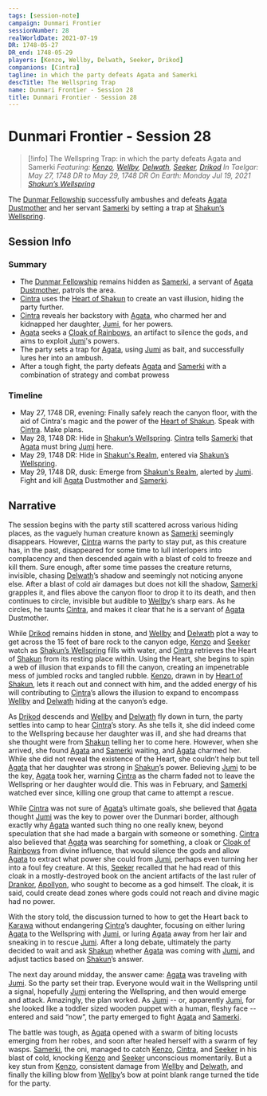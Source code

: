 ```yaml
---
tags: [session-note]
campaign: Dunmari Frontier
sessionNumber: 28
realWorldDate: 2021-07-19
DR: 1748-05-27
DR_end: 1748-05-29
players: [Kenzo, Wellby, Delwath, Seeker, Drikod]
companions: [Cintra]
tagline: in which the party defeats Agata and Samerki
descTitle: The Wellspring Trap
name: Dunmari Frontier - Session 28
title: Dunmari Frontier - Session 28
---
```

# Dunmari Frontier - Session 28

>[!info] The Wellspring Trap: in which the party defeats Agata and Samerki
> *Featuring: [Kenzo](<../../../people/pcs/dunmar-fellowship/kenzo.md>), [Wellby](<../../../people/pcs/dunmar-fellowship/wellby.md>), [Delwath](<../../../people/pcs/dunmar-fellowship/delwath.md>), [Seeker](<../../../people/pcs/dunmar-fellowship/seeker.md>), [Drikod](<../../../people/pcs/dunmar-fellowship/guests/drikod.md>)*
> *In Taelgar: May 27, 1748 DR to May 29, 1748 DR*
> *On Earth: Monday Jul 19, 2021*
> *[Shakun’s Wellspring](<../../../gazetteer/greater-dunmar/realms/dunmar/eastern-dunmar/shakuns-wellspring.md>)*

The [Dunmar Fellowship](<../../../people/pcs/dunmar-fellowship/dunmar-fellowship.md>) successfully ambushes and defeats [Agata Dustmother](<../../../people/fey/agata.md>) and her servant [Samerki](<../../../people/other-nonhumans/samerki.md>) by setting a trap at [Shakun’s Wellspring](<../../../gazetteer/greater-dunmar/realms/dunmar/eastern-dunmar/shakuns-wellspring.md>).

## Session Info

### Summary
- The [Dunmar Fellowship](<../../../people/pcs/dunmar-fellowship/dunmar-fellowship.md>) remains hidden as [Samerki](<../../../people/other-nonhumans/samerki.md>), a servant of [Agata Dustmother](<../../../people/fey/agata.md>), patrols the area.
- [Cintra](<../../../people/dunmari/cintra.md>) uses the [Heart of Shakun](<../../../things/artifacts-of-power/heart-of-shakun.md>) to create an vast illusion, hiding the party further.
- [Cintra](<../../../people/dunmari/cintra.md>) reveals her backstory with [Agata](<../../../people/fey/agata.md>), who charmed her and kidnapped her daughter, [Jumi](<../../../people/dunmari/jumi.md>), for her powers.
- [Agata](<../../../people/fey/agata.md>) seeks a [Cloak of Rainbows](<../../../things/artifacts-of-power/cloak-of-rainbows.md>), an artifact to silence the gods, and aims to exploit [Jumi](<../../../people/dunmari/jumi.md>)'s powers.
- The party sets a trap for [Agata](<../../../people/fey/agata.md>), using [Jumi](<../../../people/dunmari/jumi.md>) as bait, and successfully lures her into an ambush.
- After a tough fight, the party defeats [Agata](<../../../people/fey/agata.md>) and [Samerki](<../../../people/other-nonhumans/samerki.md>) with a combination of strategy and combat prowess
### Timeline
- May 27, 1748 DR, evening: Finally safely reach the canyon floor, with the aid of Cintra's magic and the power of the [Heart of Shakun](<../../../things/artifacts-of-power/heart-of-shakun.md>). Speak with [Cintra](<../../../people/dunmari/cintra.md>). Make plans.
- May 28, 1748 DR: Hide in [Shakun’s Wellspring](<../../../gazetteer/greater-dunmar/realms/dunmar/eastern-dunmar/shakuns-wellspring.md>). [Cintra](<../../../people/dunmari/cintra.md>) tells [Samerki](<../../../people/other-nonhumans/samerki.md>) that [Agata](<../../../people/fey/agata.md>) must bring [Jumi](<../../../people/dunmari/jumi.md>) here.
- May 29, 1748 DR: Hide in [Shakun's Realm](<../../../cosmology/spiritual-realms/shakun-s-realm.md>), entered via [Shakun’s Wellspring](<../../../gazetteer/greater-dunmar/realms/dunmar/eastern-dunmar/shakuns-wellspring.md>). 
- May 29, 1748 DR, dusk: Emerge from [Shakun's Realm](<../../../cosmology/spiritual-realms/shakun-s-realm.md>), alerted by [Jumi](<../../../people/dunmari/jumi.md>). Fight and kill [Agata](<../../../people/fey/agata.md>) Dustmother and [Samerki](<../../../people/other-nonhumans/samerki.md>). 

## Narrative
The session begins with the party still scattered across various hiding places, as the vaguely human creature known as [Samerki](<../../../people/other-nonhumans/samerki.md>) seemingly disappears. However, [Cintra](<../../../people/dunmari/cintra.md>) warns the party to stay put, as this creature has, in the past, disappeared for some time to lull interlopers into complacency and then descended again with a blast of cold to freeze and kill them. Sure enough, after some time passes the creature returns, invisible, chasing [Delwath](<../../../people/pcs/dunmar-fellowship/delwath.md>)’s shadow and seemingly not noticing anyone else. After a blast of cold air damages but does not kill the shadow, [Samerki](<../../../people/other-nonhumans/samerki.md>) grapples it, and flies above the canyon floor to drop it to its death, and then continues to circle, invisible but audible to [Wellby](<../../../people/pcs/dunmar-fellowship/wellby.md>)’s sharp ears. As he circles, he taunts [Cintra](<../../../people/dunmari/cintra.md>), and makes it clear that he is a servant of [Agata](<../../../people/fey/agata.md>) Dustmother.

While [Drikod](<../../../people/pcs/dunmar-fellowship/guests/drikod.md>) remains hidden in stone, and [Wellby](<../../../people/pcs/dunmar-fellowship/wellby.md>) and [Delwath](<../../../people/pcs/dunmar-fellowship/delwath.md>) plot a way to get across the 15 feet of bare rock to the canyon edge, [Kenzo](<../../../people/pcs/dunmar-fellowship/kenzo.md>) and [Seeker](<../../../people/pcs/dunmar-fellowship/seeker.md>) watch as [Shakun’s Wellspring](<../../../gazetteer/greater-dunmar/realms/dunmar/eastern-dunmar/shakuns-wellspring.md>) fills with water, and [Cintra](<../../../people/dunmari/cintra.md>) retrieves the Heart of [Shakun](<../../../gods-and-religions/gods/incorporeal-gods/dunmari-pantheon/shakun.md>) from its resting place within. Using the Heart, she begins to spin a web of illusion that expands to fill the canyon, creating an impenetrable mess of jumbled rocks and tangled rubble. [Kenzo](<../../../people/pcs/dunmar-fellowship/kenzo.md>), drawn in by [Heart of Shakun](<../../../things/artifacts-of-power/heart-of-shakun.md>), lets it reach out and connect with him, and the added energy of his will contributing to [Cintra](<../../../people/dunmari/cintra.md>)’s allows the illusion to expand to encompass [Wellby](<../../../people/pcs/dunmar-fellowship/wellby.md>) and [Delwath](<../../../people/pcs/dunmar-fellowship/delwath.md>) hiding at the canyon’s edge. 

As [Drikod](<../../../people/pcs/dunmar-fellowship/guests/drikod.md>) descends and [Wellby](<../../../people/pcs/dunmar-fellowship/wellby.md>) and [Delwath](<../../../people/pcs/dunmar-fellowship/delwath.md>) fly down in turn, the party settles into camp to hear [Cintra](<../../../people/dunmari/cintra.md>)’s story. As she tells it, she did indeed come to the Wellspring because her daughter was ill, and she had dreams that she thought were from [Shakun](<../../../gods-and-religions/gods/incorporeal-gods/dunmari-pantheon/shakun.md>) telling her to come here. However, when she arrived, she found [Agata](<../../../people/fey/agata.md>) and [Samerki](<../../../people/other-nonhumans/samerki.md>) waiting, and [Agata](<../../../people/fey/agata.md>) charmed her. While she did not reveal the existence of the Heart, she couldn’t help but tell [Agata](<../../../people/fey/agata.md>) that her daughter was strong in [Shakun](<../../../gods-and-religions/gods/incorporeal-gods/dunmari-pantheon/shakun.md>)’s power. Believing [Jumi](<../../../people/dunmari/jumi.md>) to be the key, [Agata](<../../../people/fey/agata.md>) took her, warning [Cintra](<../../../people/dunmari/cintra.md>) as the charm faded not to leave the Wellspring or her daughter would die. This was in February, and [Samerki](<../../../people/other-nonhumans/samerki.md>) watched ever since, killing one group that came to attempt a rescue. 

While [Cintra](<../../../people/dunmari/cintra.md>) was not sure of [Agata](<../../../people/fey/agata.md>)’s ultimate goals, she believed that [Agata](<../../../people/fey/agata.md>) thought [Jumi](<../../../people/dunmari/jumi.md>) was the key to power over the Dunmari border, although exactly why [Agata](<../../../people/fey/agata.md>) wanted such thing no one really knew, beyond speculation that she had made a bargain with someone or something. [Cintra](<../../../people/dunmari/cintra.md>) also believed that [Agata](<../../../people/fey/agata.md>) was searching for something, a cloak or [Cloak of Rainbows](<../../../things/artifacts-of-power/cloak-of-rainbows.md>) from divine influence, that would silence the gods and allow [Agata](<../../../people/fey/agata.md>) to extract what power she could from [Jumi](<../../../people/dunmari/jumi.md>), perhaps even turning her into a foul fey creature. At this, [Seeker](<../../../people/pcs/dunmar-fellowship/seeker.md>) recalled that he had read of this cloak in a mostly-destroyed book on the ancient artifacts of the last ruler of [Drankor](<../../../history/drankorian-era/drankor.md>), [Apollyon](<../../../people/historical-figures/drankorian-emperors/apollyon.md>), who sought to become as a god himself. The cloak, it is said, could create dead zones where gods could not reach and divine magic had no power.

With the story told, the discussion turned to how to get the Heart back to [Karawa](<../../../gazetteer/greater-dunmar/realms/dunmar/eastern-dunmar/karawa.md>) without endangering [Cintra](<../../../people/dunmari/cintra.md>)’s daughter, focusing on either luring [Agata](<../../../people/fey/agata.md>) to the Wellspring with [Jumi](<../../../people/dunmari/jumi.md>), or luring [Agata](<../../../people/fey/agata.md>) away from her lair and sneaking in to rescue [Jumi](<../../../people/dunmari/jumi.md>). After a long debate, ultimately the party decided to wait and ask [Shakun](<../../../gods-and-religions/gods/incorporeal-gods/dunmari-pantheon/shakun.md>) whether [Agata](<../../../people/fey/agata.md>) was coming with [Jumi](<../../../people/dunmari/jumi.md>), and adjust tactics based on [Shakun](<../../../gods-and-religions/gods/incorporeal-gods/dunmari-pantheon/shakun.md>)’s answer.

The next day around midday, the answer came: [Agata](<../../../people/fey/agata.md>) was traveling with [Jumi](<../../../people/dunmari/jumi.md>). So the party set their trap. Everyone would wait in the Wellspring until a signal, hopefully [Jumi](<../../../people/dunmari/jumi.md>) entering the Wellspring, and then would emerge and attack. Amazingly, the plan worked. As [Jumi](<../../../people/dunmari/jumi.md>) -- or, apparently [Jumi](<../../../people/dunmari/jumi.md>), for she looked like a toddler sized wooden puppet with a human, fleshy face -- entered and said “now”, the party emerged to fight [Agata](<../../../people/fey/agata.md>) and [Samerki](<../../../people/other-nonhumans/samerki.md>). 

The battle was tough, as [Agata](<../../../people/fey/agata.md>) opened with a swarm of biting locusts emerging from her robes, and soon after healed herself with a swarm of fey wasps. [Samerki](<../../../people/other-nonhumans/samerki.md>), the oni, managed to catch [Kenzo](<../../../people/pcs/dunmar-fellowship/kenzo.md>), [Cintra](<../../../people/dunmari/cintra.md>), and [Seeker](<../../../people/pcs/dunmar-fellowship/seeker.md>) in his blast of cold, knocking [Kenzo](<../../../people/pcs/dunmar-fellowship/kenzo.md>) and [Seeker](<../../../people/pcs/dunmar-fellowship/seeker.md>) unconscious momentarily. But a key stun from [Kenzo](<../../../people/pcs/dunmar-fellowship/kenzo.md>), consistent damage from [Wellby](<../../../people/pcs/dunmar-fellowship/wellby.md>) and [Delwath](<../../../people/pcs/dunmar-fellowship/delwath.md>), and finally the killing blow from [Wellby](<../../../people/pcs/dunmar-fellowship/wellby.md>)’s bow at point blank range turned the tide for the party.
